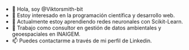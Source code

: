 - 👋 Hola, soy @Viktorsmith-bit
- 👀 Estoy interesado en la programación científica y desarrollo web.
- 🌱 Actualmente estoy aprendiendo redes neuronales con Scikit-Learn.
- 💞️ Trabajo como consultor en gestión de datos ambientales y geoespaciales en INAIGEM.
- 📫 Puedes contactarme a través de mi perfil de Linkedin.

<!---
Viktorsmith-bit/Viktorsmith-bit is a ✨ special ✨ repository because its `README.md` (this file) appears on your GitHub profile.
You can click the Preview link to take a look at your changes.
--->
